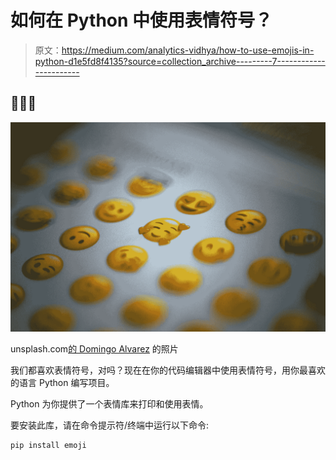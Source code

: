 # 如何在 Python 中使用表情符号？

> 原文：<https://medium.com/analytics-vidhya/how-to-use-emojis-in-python-d1e5fd8f4135?source=collection_archive---------7----------------------->

## 👨‍💻😎

![](img/451fc5f2e012757cd662b4480a720982.png)

unsplash.com[的 Domingo Alvarez](https://unsplash.com/photos/Cs3y8Mn6-Gk) 的照片

我们都喜欢表情符号，对吗？现在在你的代码编辑器中使用表情符号，用你最喜欢的语言 Python 编写项目。

Python 为你提供了一个表情库来打印和使用表情。

要安装此库，请在命令提示符/终端中运行以下命令:

```
pip install emoji
```